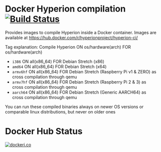 # Docker Hyperion compilation <br>[![Build Status](https://dev.azure.com/Hyperion-Project/Hyperion.NG/_apis/build/status/Docker%20Images?branchName=master)](https://dev.azure.com/Hyperion-Project/Hyperion.NG/_build/latest?definitionId=5&branchName=master)<br>
Provides images to compile Hyperion inside a Docker container.
Images are available at https://hub.docker.com/r/hyperionproject/hyperion-ci/

Tag explanation: Compile Hyperion ON os/hardware(arch) FOR os/hardware(arch)
 - `i386` ON all(x86_64) FOR Debian Stretch (x86)
 - `amd64` ON all(x86_64) FOR Debian Stretch (x64)
 - `armv6hf` ON all(x86_64) FOR Debian Stretch (Raspberry Pi v1 & ZERO) as cross compilation through qemu
 - `armv7hf` ON all(x86_64) FOR Debian Stretch (Raspberry Pi 2 & 3) as cross compilation through qemu
 - `aarch64` ON all(x86_64) FOR Debian Stretch (Generic AARCH64) as cross compilation through qemu

You can run these compiled binaries always on newer OS versions or comparable linux distributions, but never on older ones

# Docker Hub Status
[![dockeri.co](https://dockeri.co/image/hyperionproject/hyperion-ci)](https://hub.docker.com/r/hyperionproject/hyperion-ci)
